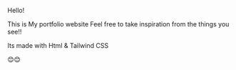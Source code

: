 Hello!

This is My portfolio website
Feel free to take inspiration from the things you see!!

Its made with Html & Tailwind CSS

😊😊
